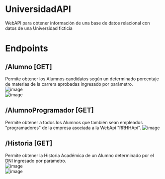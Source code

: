 # UniversidadAPI
WebAPI para obtener información de una base de datos relacional con datos de una Universidad ficticia
# Endpoints
## /Alumno [GET]
Permite obtener los Alumnos candidatos según un determinado porcentaje de materias de la carrera aprobadas ingresado por parámetro.<br>
![image](https://github.com/mmilladsys/UniversidadAPI/assets/134303570/a0ad95c1-303f-4864-9ddd-3b5252779ca1)<br>
![image](https://github.com/mmilladsys/UniversidadAPI/assets/134303570/28e596e2-284d-4061-bd87-b7b271cc47d5)
## /AlumnoProgramador [GET]
Permite obtener a todos los Alumnos que también sean empleados "programadores" de la empresa asociada a la WebApi "RRHHApi".
![image](https://github.com/mmilladsys/UniversidadAPI/assets/134303570/a32c8bc3-d51a-4adf-9923-9de2deee2373)
## /Historia [GET]
Permite obtener la Historia Académica de un Alumno determinado por el DNI ingresado por parámetro.<br>
![image](https://github.com/mmilladsys/UniversidadAPI/assets/134303570/922fccd2-d2b0-408b-b74a-3aae6cc4b159)<br>
![image](https://github.com/mmilladsys/UniversidadAPI/assets/134303570/60f546e1-19af-4c51-947c-2e5116875aa5)

